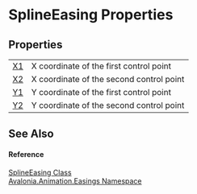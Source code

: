 # SplineEasing Properties




## Properties
<table>
<tr>
<td><a href="P_Avalonia_Animation_Easings_SplineEasing_X1">X1</a></td>
<td>X coordinate of the first control point</td>
</tr>
<tr>
<td><a href="P_Avalonia_Animation_Easings_SplineEasing_X2">X2</a></td>
<td>X coordinate of the second control point</td>
</tr>
<tr>
<td><a href="P_Avalonia_Animation_Easings_SplineEasing_Y1">Y1</a></td>
<td>Y coordinate of the first control point</td>
</tr>
<tr>
<td><a href="P_Avalonia_Animation_Easings_SplineEasing_Y2">Y2</a></td>
<td>Y coordinate of the second control point</td>
</tr>
</table>

## See Also


#### Reference
<a href="T_Avalonia_Animation_Easings_SplineEasing">SplineEasing Class</a>  
<a href="N_Avalonia_Animation_Easings">Avalonia.Animation.Easings Namespace</a>  
